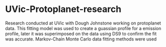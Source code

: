 # UVic-Protoplanet-research
Research conducted at UVic with Dough Johnstone working on protoplanet data. This fitting model was used to create a guassian profile 
for a emission profile, later it was superimposed on the data using DS9 to confirm the fit was accurate.
Markov-Chain Monte Carlo data fitting methods were used
